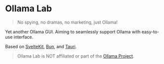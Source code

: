 # Ollama Lab

> No spying, no dramas, no marketing, just Ollama!

Yet another Ollama GUI. Aiming to seamlessly support Ollama with easy-to-use interface.

Based on [SvelteKit](https://kit.svelte.dev/), [Bun](https://bun.sh), and [Tauri](https://tauri.app).

> Ollama Lab is NOT affiliated or part of the [Ollama Project](https://github.com/ollama/ollama).
